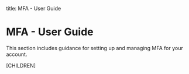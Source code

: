 title: MFA - User Guide

# MFA - User Guide

This section includes guidance for setting up and managing MFA for your account.

[CHILDREN]
